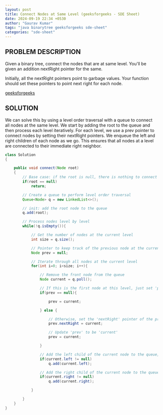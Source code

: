 ```yaml
---
layout: post
title: Connect Nodes at Same Level (geeksforgeeks - SDE Sheet)
date: 2024-09-19 22:34 +0530
author: "Gaurav Kumar"
tags: "java binarytree geeksforgeeks sde-sheet"
categories: "sde-sheet"
---
```


## PROBLEM DESCRIPTION

Given a binary tree, connect the nodes that are at same level. You'll be given an addition nextRight pointer for the same.

Initially, all the nextRight pointers point to garbage values. Your function should set these pointers to point next right for each node.

[geeksforgeeks](https://www.geeksforgeeks.org/problems/connect-nodes-at-same-level/1?page=8)

## SOLUTION

We can solve this by using a level order traversal with a queue to connect all nodes at the same level. We start by adding the root to the queue and then process each level iteratively. For each level, we use a prev pointer to connect nodes by setting their nextRight pointers. We enqueue the left and right children of each node as we go. This ensures that all nodes at a level are connected to their immediate right neighbor.

```java
class Solution
{

    public void connect(Node root)
    {
        // Base case: if the root is null, there is nothing to connect
        if(root == null)
            return;

        // Create a queue to perform level order traversal
        Queue<Node> q = new LinkedList<>();

        // init: add the root node to the queue
        q.add(root);

        // Process nodes level by level
        while(!q.isEmpty()){

            // Get the number of nodes at the current level
            int size = q.size();

            // Pointer to keep track of the previous node at the current level
            Node prev = null;

            // Iterate through all nodes at the current level
            for(int i=0; i<size; i++){

                // Remove the front node from the queue
                Node current = q.poll();

                // If this is the first node at this level, just set 'prev' to 'current'
                if(prev == null){

                    prev = current;

                } else {

                    // Otherwise, set the 'nextRight' pointer of the previous node to 'current'
                    prev.nextRight = current;

                    // Update 'prev' to be 'current'
                    prev = current;

                }

                // Add the left child of the current node to the queue, if it exists
                if(current.left != null)
                    q.add(current.left);

                // Add the right child of the current node to the queue, if it exists
                if(current.right != null)
                    q.add(current.right);

            }

        }
    }
}
```
